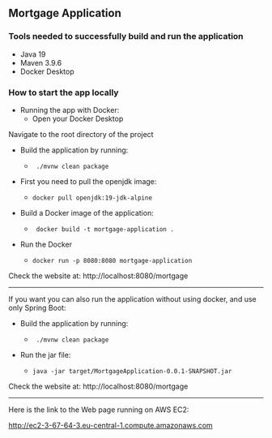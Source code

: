 ## Mortgage Application

### Tools needed to successfully build and run the application
- Java 19
- Maven 3.9.6
- Docker Desktop

### How to start the app locally
- Running the app with Docker:
    - Open your Docker Desktop
  
Navigate to the root directory of the project
- Build the application by running:
    -      ./mvnw clean package
- First you need to pull the openjdk image:
    -     docker pull openjdk:19-jdk-alpine
- Build a Docker image of the application:
    -      docker build -t mortgage-application .
- Run the Docker
    -     docker run -p 8080:8080 mortgage-application

Check the website at:
http://localhost:8080/mortgage

------------------------------------------------------------
If you want you can also run the application without using docker, and use only Spring Boot:

- Build the application by running:
    -      ./mvnw clean package
- Run the jar file:
    -     java -jar target/MortgageApplication-0.0.1-SNAPSHOT.jar

Check the website at:
http://localhost:8080/mortgage

------------------------------------------------------------
Here is the link to the Web page running on AWS EC2:

http://ec2-3-67-64-3.eu-central-1.compute.amazonaws.com

